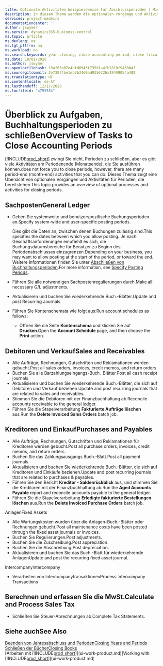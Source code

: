 ```yaml
---
title: Optionale Aktivitäten beispielsweise für Abschlussperioden | Microsoft Docs
description: In diesem Thema werden die optionalen Vorgänge und Aktivitäten Abschlussbuchhaltungsperioden in  Business Central dargelegt.
services: project-madeira
documentationcenter: ''
author: jswymer
ms.service: dynamics365-business-central
ms.topic: article
ms.devlang: na
ms.tgt_pltfrm: na
ms.workload: na
ms.search.keywords: year closing, close accounting period, close fiscal year, aging, creditor payments, vendor payments
ms.date: 10/01/2020
ms.author: jswymer
ms.openlocfilehash: 104f63e07e4bfd8945f73581a4fb7810f946304f
ms.sourcegitcommit: 2e7307fbe1eb3b34d0ad9356226a19409054a402
ms.translationtype: HT
ms.contentlocale: de-AT
ms.lasthandoff: 12/17/2020
ms.locfileid: "4755584"
---
```

# <a name="overview-of-tasks-to-close-accounting-periods"></a><span data-ttu-id="99827-103">Überblick zu Aufgaben, Buchhaltungsperioden zu schließen</span><span class="sxs-lookup"><span data-stu-id="99827-103">Overview of Tasks to Close Accounting Periods</span></span>
[!INCLUDE[prod_short](includes/prod_short.md)] <span data-ttu-id="99827-104">zwingt Sie nicht, Perioden zu schließen, aber es gibt viele Aktivitäten am Periodenende (Monatsende), die Sie ausführen können.</span><span class="sxs-lookup"><span data-stu-id="99827-104">does not force you to close periods, however, there are many period-end (month-end) activities that you can do.</span></span> <span data-ttu-id="99827-105">Dieses Thema zeigt eine Übersicht von optionalen Vorgängen und Aktivitäten für Perioden, die bereitstehen.</span><span class="sxs-lookup"><span data-stu-id="99827-105">This topic provides an overview of optional processes and activities for closing periods.</span></span>  

## <a name="general-ledger"></a><span data-ttu-id="99827-106">Sachposten</span><span class="sxs-lookup"><span data-stu-id="99827-106">General Ledger</span></span>
* <span data-ttu-id="99827-107">Geben Sie systemweite und benutzerspezifische Buchungsperioden an.</span><span class="sxs-lookup"><span data-stu-id="99827-107">Specify system-wide and user-specific posting periods.</span></span>  

    <span data-ttu-id="99827-108">Dies gibt die Daten an, zwischen denen Buchungen zulässig sind.</span><span class="sxs-lookup"><span data-stu-id="99827-108">This specifies the dates between which you allow posting.</span></span> <span data-ttu-id="99827-109">Je nach Geschäftsanforderungen empfiehlt es sich, die Buchungsdatumsbereiche für Benutzer zu Beginn des Periodenabschlusses einzugrenzen.</span><span class="sxs-lookup"><span data-stu-id="99827-109">Depending on your business, you may want to allow posting at the start of the period, or toward the end.</span></span> <span data-ttu-id="99827-110">Weitere Informationen finden Sie unter [Abschließen von Buchhaltungsperioden](finance-how-specify-posting-periods.md).</span><span class="sxs-lookup"><span data-stu-id="99827-110">For more information, see [Specify Posting Periods](finance-how-specify-posting-periods.md).</span></span>  
* <span data-ttu-id="99827-111">Führen Sie alle notwendigen Sachpostenregulierungen durch.</span><span class="sxs-lookup"><span data-stu-id="99827-111">Make all necessary G/L adjustments.</span></span>  
* <span data-ttu-id="99827-112">Aktualisieren und buchen Sie wiederkehrende Buch.-Blätter.</span><span class="sxs-lookup"><span data-stu-id="99827-112">Update and post Recurring Journals.</span></span>  
  <!--* Process Consolidations-->
* <span data-ttu-id="99827-113">Führen Sie Kontenschemata wie folgt aus:</span><span class="sxs-lookup"><span data-stu-id="99827-113">Run account schedules as follows:</span></span>  
  * <span data-ttu-id="99827-114">Öffnen Sie die Seite **Kontenschema** und klicken Sie auf **Drucken**.</span><span class="sxs-lookup"><span data-stu-id="99827-114">Open the **Account Schedule** page, and then choose the **Print** action.</span></span>  

## <a name="sales-and-receivables"></a><span data-ttu-id="99827-115">Debitoren und Verkauf</span><span class="sxs-lookup"><span data-stu-id="99827-115">Sales and Receivables</span></span>
* <span data-ttu-id="99827-116">Alle Aufträge, Rechnungen, Gutschriften und Reklamationen werden gebucht.</span><span class="sxs-lookup"><span data-stu-id="99827-116">Post all sales orders, invoices, credit memos, and return orders.</span></span>  
* <span data-ttu-id="99827-117">Buchen Sie alle Barzahlungseingangs-Buch.-Blätter.</span><span class="sxs-lookup"><span data-stu-id="99827-117">Post all cash receipt journals.</span></span>  
* <span data-ttu-id="99827-118">Aktualisieren und buchen Sie wiederkehrende Buch.-Blätter, die sich auf Debitoren und Verkauf beziehen.</span><span class="sxs-lookup"><span data-stu-id="99827-118">Update and post recurring journals that are related to sales and receivables.</span></span>  
* <span data-ttu-id="99827-119">Stimmen Sie die Debitoren mit der Finanzbuchhaltung ab.</span><span class="sxs-lookup"><span data-stu-id="99827-119">Reconcile accounts receivable to the general ledger.</span></span>  
* <span data-ttu-id="99827-120">Führen Sie die Stapelverarbeitung **Fakturierte Aufträge löschen** aus.</span><span class="sxs-lookup"><span data-stu-id="99827-120">Run the **Delete Invoiced Sales Orders** batch job.</span></span>  

## <a name="purchases-and-payables"></a><span data-ttu-id="99827-121">Kreditoren und Einkauf</span><span class="sxs-lookup"><span data-stu-id="99827-121">Purchases and Payables</span></span>
* <span data-ttu-id="99827-122">Alle Aufträge, Rechnungen, Gutschriften und Reklamationen für Kreditoren werden gebucht.</span><span class="sxs-lookup"><span data-stu-id="99827-122">Post all purchase orders, invoices, credit memos, and return orders.</span></span>  
* <span data-ttu-id="99827-123">Buchen Sie das Zahlungsausgangs Buch.-Blatt.</span><span class="sxs-lookup"><span data-stu-id="99827-123">Post all payment journals.</span></span>  
* <span data-ttu-id="99827-124">Aktualisieren und buchen Sie wiederkehrende Buch.-Blätter, die sich auf Kreditoren und Einkäufe beziehen.</span><span class="sxs-lookup"><span data-stu-id="99827-124">Update and post recurring journals that are related to purchases & payables.</span></span>  
* <span data-ttu-id="99827-125">Führen Sie den Bericht **Kreditor - Saldenrückblick** aus, und stimmen Sie die Kreditoren mit der Finanzbuchhaltung ab.</span><span class="sxs-lookup"><span data-stu-id="99827-125">Run the **Aged Accounts Payable** report and reconcile accounts payable to the general ledger.</span></span>  
* <span data-ttu-id="99827-126">Führen Sie die Stapelverarbeitung **Erledigte fakturierte Bestellungen löschen** aus.</span><span class="sxs-lookup"><span data-stu-id="99827-126">Run the **Delete Invoiced Purchase Orders** batch job.</span></span>  

<span data-ttu-id="99827-127">Anlagen</span><span class="sxs-lookup"><span data-stu-id="99827-127">Fixed Assets</span></span>
* <span data-ttu-id="99827-128">Alle Wartungskosten wurden über die Anlagen-Buch.-Blätter oder Rechnungen gebucht.</span><span class="sxs-lookup"><span data-stu-id="99827-128">Post all maintenance costs have been posted through the fixed asset journals or invoices.</span></span>
* <span data-ttu-id="99827-129">Buchen Sie Regulierungen.</span><span class="sxs-lookup"><span data-stu-id="99827-129">Post adjustments.</span></span>
* <span data-ttu-id="99827-130">Buchen Sie die Zuschreibung.</span><span class="sxs-lookup"><span data-stu-id="99827-130">Post appreciation.</span></span>
* <span data-ttu-id="99827-131">Buchen Sie die Abschreibung.</span><span class="sxs-lookup"><span data-stu-id="99827-131">Post depreciation.</span></span>
* <span data-ttu-id="99827-132">Aktualisieren und buchen Sie das Buch.-Blatt für wiederkehrende Anlagen</span><span class="sxs-lookup"><span data-stu-id="99827-132">Update and post the recurring fixed asset journal.</span></span>

<span data-ttu-id="99827-133">Intercompany</span><span class="sxs-lookup"><span data-stu-id="99827-133">Intercompany</span></span>
* <span data-ttu-id="99827-134">Verarbeiten von Intercompanytransaktionen</span><span class="sxs-lookup"><span data-stu-id="99827-134">Process Intercompany Transactions</span></span>

## <a name="calculate-and-process-sales-tax"></a><span data-ttu-id="99827-135">Berechnen und erfassen Sie die MwSt.</span><span class="sxs-lookup"><span data-stu-id="99827-135">Calculate and Process Sales Tax</span></span>
* <span data-ttu-id="99827-136">Schließen Sie Steuer-Abrechnungen ab.</span><span class="sxs-lookup"><span data-stu-id="99827-136">Complete Tax Statements.</span></span>  

## <a name="see-also"></a><span data-ttu-id="99827-137">Siehe auch</span><span class="sxs-lookup"><span data-stu-id="99827-137">See Also</span></span>
[<span data-ttu-id="99827-138">Beenden von Jahresabschluss und Perioden</span><span class="sxs-lookup"><span data-stu-id="99827-138">Closing Years and Periods</span></span>](year-close-years-periods.md)  
[<span data-ttu-id="99827-139">Schließen der Bücher</span><span class="sxs-lookup"><span data-stu-id="99827-139">Closing Books</span></span>](year-close-books.md)  
<span data-ttu-id="99827-140">[Arbeiten mit [!INCLUDE[prod_short](includes/prod_short.md)]](ui-work-product.md)</span><span class="sxs-lookup"><span data-stu-id="99827-140">[Working with [!INCLUDE[prod_short](includes/prod_short.md)]](ui-work-product.md)</span></span>
